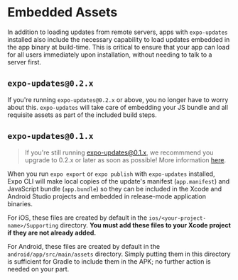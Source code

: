 # Embedded Assets

In addition to loading updates from remote servers, apps with `expo-updates` installed also include the necessary capability to load updates embedded in the app binary at build-time. This is critical to ensure that your app can load for all users immediately upon installation, without needing to talk to a server first.

## `expo-updates@0.2.x`

If you're running `expo-updates@0.2.x` or above, you no longer have to worry about this. `expo-updates` will take care of embedding your JS bundle and all requisite assets as part of the included build steps.

## `expo-updates@0.1.x`

> If you're still running expo-updates@0.1.x, we recommmend you upgrade to 0.2.x or later as soon as possible! More information [here](https://blog.expo.dev/over-the-air-updates-from-expo-are-now-even-easier-to-use-376e2213fabf).

When you run `expo export` or `expo publish` with `expo-updates` installed, Expo CLI will make local copies of the update's manifest (`app.manifest`) and JavaScript bundle (`app.bundle`) so they can be included in the Xcode and Android Studio projects and embedded in release-mode application binaries.

For iOS, these files are created by default in the `ios/<your-project-name>/Supporting` directory. **You must add these files to your Xcode project if they are not already added.**

For Android, these files are created by default in the `android/app/src/main/assets` directory. Simply putting them in this directory is sufficient for Gradle to include them in the APK; no further action is needed on your part.
